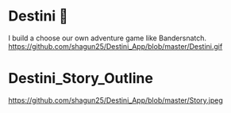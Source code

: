 
# Destini 🤔

I build a choose our own adventure game like Bandersnatch. 
https://github.com/shagun25/Destini_App/blob/master/Destini.gif

# Destini_Story_Outline
https://github.com/shagun25/Destini_App/blob/master/Story.jpeg
